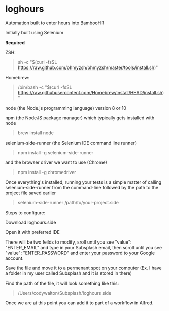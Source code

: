 # loghours
Automation built to enter hours into BambooHR

Initially built using Selenium

**Required**

ZSH:

> sh -c "$(curl -fsSL https://raw.github.com/ohmyzsh/ohmyzsh/master/tools/install.sh)"

Homebrew:

> /bin/bash -c "$(curl -fsSL https://raw.githubusercontent.com/Homebrew/install/HEAD/install.sh)"

node (the Node.js programming language) version 8 or 10

npm (the NodeJS package manager) which typically gets installed with node

> brew install node

selenium-side-runner (the Selenium IDE command line runner)

> npm install -g selenium-side-runner

and the browser driver we want to use (Chrome)

> npm install -g chromedriver

Once everything's installed, running your tests is a simple matter of calling selenium-side-runner from the command-line followed by the path to the project file saved earlier

> selenium-side-runner /path/to/your-project.side

Steps to configure:

Download loghours.side

Open it with preferred IDE

There will be two feilds to modify, sroll until you see "value": "ENTER_EMAIL" and type in your Subsplash email, then scroll until you see "value": "ENTER_PASSWORD" and enter your password to your Google account.

Save the file and move it to a permenant spot on your computer (Ex. I have a folder in my user called Subsplash and it is stored in there) 

Find the path of the file, it will look something like this: 

> /Users/codywalton/Subsplash/loghours.side

Once we are at this point you can add it to part of a workflow in Alfred.

